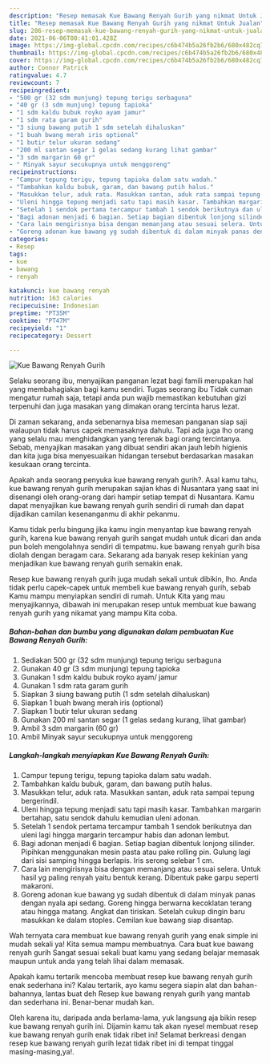 ```yaml
---
description: "Resep memasak Kue Bawang Renyah Gurih yang nikmat Untuk Jualan"
title: "Resep memasak Kue Bawang Renyah Gurih yang nikmat Untuk Jualan"
slug: 286-resep-memasak-kue-bawang-renyah-gurih-yang-nikmat-untuk-jualan
date: 2021-06-06T00:41:01.428Z
image: https://img-global.cpcdn.com/recipes/c6b474b5a26fb2b6/680x482cq70/kue-bawang-renyah-gurih-foto-resep-utama.jpg
thumbnail: https://img-global.cpcdn.com/recipes/c6b474b5a26fb2b6/680x482cq70/kue-bawang-renyah-gurih-foto-resep-utama.jpg
cover: https://img-global.cpcdn.com/recipes/c6b474b5a26fb2b6/680x482cq70/kue-bawang-renyah-gurih-foto-resep-utama.jpg
author: Connor Patrick
ratingvalue: 4.7
reviewcount: 7
recipeingredient:
- "500 gr (32 sdm munjung) tepung terigu serbaguna"
- "40 gr (3 sdm munjung) tepung tapioka"
- "1 sdm kaldu bubuk royko ayam jamur"
- "1 sdm rata garam gurih"
- "3 siung bawang putih 1 sdm setelah dihaluskan"
- "1 buah bwang merah iris optional"
- "1 butir telur ukuran sedang"
- "200 ml santan segar 1 gelas sedang kurang lihat gambar"
- "3 sdm margarin 60 gr"
- " Minyak sayur secukupnya untuk menggoreng"
recipeinstructions:
- "Campur tepung terigu, tepung tapioka dalam satu wadah."
- "Tambahkan kaldu bubuk, garam, dan bawang putih halus."
- "Masukkan telur, aduk rata. Masukkan santan, aduk rata sampai tepung bergerindil."
- "Uleni hingga tepung menjadi satu tapi masih kasar. Tambahkan margarin bertahap, satu sendok dahulu kemudian uleni adonan."
- "Setelah 1 sendok pertama tercampur tambah 1 sendok berikutnya dan uleni lagi hingga margarin tercampur habis dan adonan lembut."
- "Bagi adonan menjadi 6 bagian. Setiap bagian dibentuk lonjong silinder. Pipihkan menggunakan mesin pasta atau pake rolling pin. Gulung lagi dari sisi samping hingga berlapis. Iris serong selebar 1 cm."
- "Cara lain mengirisnya bisa dengan memanjang atau sesuai selera. Untuk hasil yg paling renyah yaitu bentuk kerang. Dibentuk pake garpu seperti makaroni."
- "Goreng adonan kue bawang yg sudah dibentuk di dalam minyak panas dengan nyala api sedang. Goreng hingga berwarna kecoklatan terang atau hingga matang. Angkat dan tiriskan. Setelah cukup dingin baru masukkan ke dalam stoples. Cemilan kue bawang siap disantap."
categories:
- Resep
tags:
- kue
- bawang
- renyah

katakunci: kue bawang renyah 
nutrition: 163 calories
recipecuisine: Indonesian
preptime: "PT35M"
cooktime: "PT47M"
recipeyield: "1"
recipecategory: Dessert

---
```



![Kue Bawang Renyah Gurih](https://img-global.cpcdn.com/recipes/c6b474b5a26fb2b6/680x482cq70/kue-bawang-renyah-gurih-foto-resep-utama.jpg)

Selaku seorang ibu, menyajikan panganan lezat bagi famili merupakan hal yang membahagiakan bagi kamu sendiri. Tugas seorang ibu Tidak cuman mengatur rumah saja, tetapi anda pun wajib memastikan kebutuhan gizi terpenuhi dan juga masakan yang dimakan orang tercinta harus lezat.

Di zaman  sekarang, anda sebenarnya bisa memesan panganan siap saji walaupun tidak harus capek memasaknya dahulu. Tapi ada juga lho orang yang selalu mau menghidangkan yang terenak bagi orang tercintanya. Sebab, menyajikan masakan yang dibuat sendiri akan jauh lebih higienis dan kita juga bisa menyesuaikan hidangan tersebut berdasarkan masakan kesukaan orang tercinta. 



Apakah anda seorang penyuka kue bawang renyah gurih?. Asal kamu tahu, kue bawang renyah gurih merupakan sajian khas di Nusantara yang saat ini disenangi oleh orang-orang dari hampir setiap tempat di Nusantara. Kamu dapat menyajikan kue bawang renyah gurih sendiri di rumah dan dapat dijadikan camilan kesenanganmu di akhir pekanmu.

Kamu tidak perlu bingung jika kamu ingin menyantap kue bawang renyah gurih, karena kue bawang renyah gurih sangat mudah untuk dicari dan anda pun boleh mengolahnya sendiri di tempatmu. kue bawang renyah gurih bisa diolah dengan beragam cara. Sekarang ada banyak resep kekinian yang menjadikan kue bawang renyah gurih semakin enak.

Resep kue bawang renyah gurih juga mudah sekali untuk dibikin, lho. Anda tidak perlu capek-capek untuk membeli kue bawang renyah gurih, sebab Kamu mampu menyiapkan sendiri di rumah. Untuk Kita yang mau menyajikannya, dibawah ini merupakan resep untuk membuat kue bawang renyah gurih yang nikamat yang mampu Kita coba.

<!--inarticleads1-->

##### Bahan-bahan dan bumbu yang digunakan dalam pembuatan Kue Bawang Renyah Gurih:

1. Sediakan 500 gr (32 sdm munjung) tepung terigu serbaguna
1. Gunakan 40 gr (3 sdm munjung) tepung tapioka
1. Gunakan 1 sdm kaldu bubuk royko ayam/ jamur
1. Gunakan 1 sdm rata garam gurih
1. Siapkan 3 siung bawang putih (1 sdm setelah dihaluskan)
1. Siapkan 1 buah bwang merah iris (optional)
1. Siapkan 1 butir telur ukuran sedang
1. Gunakan 200 ml santan segar (1 gelas sedang kurang, lihat gambar)
1. Ambil 3 sdm margarin (60 gr)
1. Ambil  Minyak sayur secukupnya untuk menggoreng




<!--inarticleads2-->

##### Langkah-langkah menyiapkan Kue Bawang Renyah Gurih:

1. Campur tepung terigu, tepung tapioka dalam satu wadah.
1. Tambahkan kaldu bubuk, garam, dan bawang putih halus.
1. Masukkan telur, aduk rata. Masukkan santan, aduk rata sampai tepung bergerindil.
1. Uleni hingga tepung menjadi satu tapi masih kasar. Tambahkan margarin bertahap, satu sendok dahulu kemudian uleni adonan.
1. Setelah 1 sendok pertama tercampur tambah 1 sendok berikutnya dan uleni lagi hingga margarin tercampur habis dan adonan lembut.
1. Bagi adonan menjadi 6 bagian. Setiap bagian dibentuk lonjong silinder. Pipihkan menggunakan mesin pasta atau pake rolling pin. Gulung lagi dari sisi samping hingga berlapis. Iris serong selebar 1 cm.
1. Cara lain mengirisnya bisa dengan memanjang atau sesuai selera. Untuk hasil yg paling renyah yaitu bentuk kerang. Dibentuk pake garpu seperti makaroni.
1. Goreng adonan kue bawang yg sudah dibentuk di dalam minyak panas dengan nyala api sedang. Goreng hingga berwarna kecoklatan terang atau hingga matang. Angkat dan tiriskan. Setelah cukup dingin baru masukkan ke dalam stoples. Cemilan kue bawang siap disantap.




Wah ternyata cara membuat kue bawang renyah gurih yang enak simple ini mudah sekali ya! Kita semua mampu membuatnya. Cara buat kue bawang renyah gurih Sangat sesuai sekali buat kamu yang sedang belajar memasak maupun untuk anda yang telah lihai dalam memasak.

Apakah kamu tertarik mencoba membuat resep kue bawang renyah gurih enak sederhana ini? Kalau tertarik, ayo kamu segera siapin alat dan bahan-bahannya, lantas buat deh Resep kue bawang renyah gurih yang mantab dan sederhana ini. Benar-benar mudah kan. 

Oleh karena itu, daripada anda berlama-lama, yuk langsung aja bikin resep kue bawang renyah gurih ini. Dijamin kamu tak akan nyesel membuat resep kue bawang renyah gurih enak tidak ribet ini! Selamat berkreasi dengan resep kue bawang renyah gurih lezat tidak ribet ini di tempat tinggal masing-masing,ya!.


